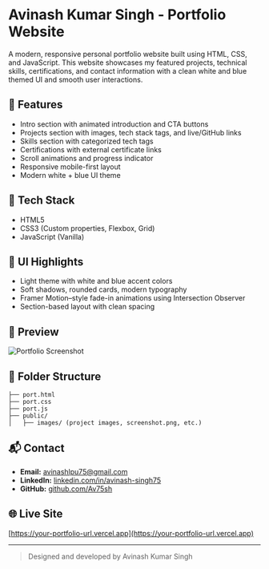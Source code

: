 # Avinash Kumar Singh - Portfolio Website

A modern, responsive personal portfolio website built using HTML, CSS, and JavaScript. This website showcases my featured projects, technical skills, certifications, and contact information with a clean white and blue themed UI and smooth user interactions.

## 🌟 Features

- Intro section with animated introduction and CTA buttons
- Projects section with images, tech stack tags, and live/GitHub links
- Skills section with categorized tech tags
- Certifications with external certificate links
- Scroll animations and progress indicator
- Responsive mobile-first layout
- Modern white + blue UI theme

## 🚀 Tech Stack

- HTML5
- CSS3 (Custom properties, Flexbox, Grid)
- JavaScript (Vanilla)

## 🎨 UI Highlights

- Light theme with white and blue accent colors
- Soft shadows, rounded cards, modern typography
- Framer Motion–style fade-in animations using Intersection Observer
- Section-based layout with clean spacing

## 📸 Preview

![Portfolio Screenshot](assets/images/screenshot.png)

## 📂 Folder Structure

```
├── port.html
├── port.css
├── port.js
├── public/
│   ├── images/ (project images, screenshot.png, etc.)
```

## 📬 Contact

- **Email:** avinashlpu75@gmail.com
- **LinkedIn:** [linkedin.com/in/avinash-singh75](https://www.linkedin.com/in/avinash-singh75)
- **GitHub:** [github.com/Av75sh](https://github.com/Av75sh)

## 🌐 Live Site

[https://your-portfolio-url.vercel.app](https://your-portfolio-url.vercel.app)

---

> Designed and developed by Avinash Kumar Singh
